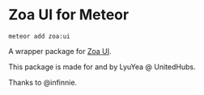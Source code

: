 Zoa UI for Meteor
=================

`meteor add zoa:ui`

A wrapper package for [Zoa UI](http://infinnie.github.io/zoaui/).

This package is made for and by LyuYea @ UnitedHubs.

Thanks to @infinnie.
